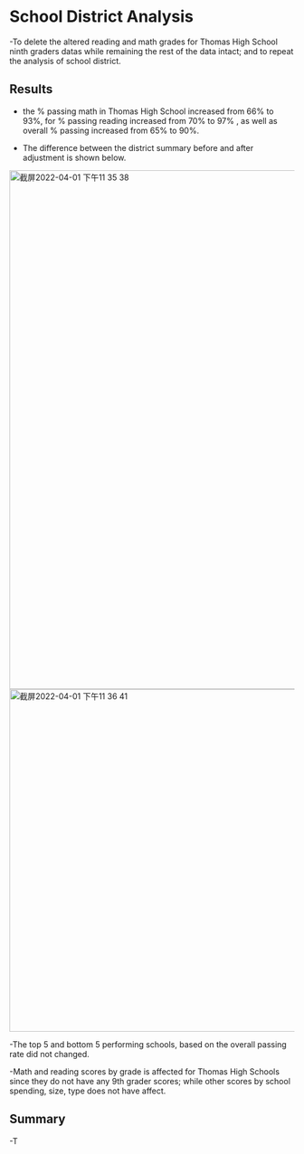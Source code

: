 # School District Analysis
    

-To delete the altered reading and math grades for Thomas High School ninth graders datas while remaining the rest of the data intact; and to repeat the analysis of school district.
    
    
## Results


 - the % passing math in Thomas High School increased from 66% to 93%, for % passing reading increased from 70% to 97% , as well as overall % passing increased from 65% to 90%.


 - The difference between the district summary before and after adjustment is shown below.
<img width="918" alt="截屏2022-04-01 下午11 35 38" src="https://user-images.githubusercontent.com/100896537/161364473-4131698b-acbd-459c-9363-34539a6b420b.png">
<img width="606" alt="截屏2022-04-01 下午11 36 41" src="https://user-images.githubusercontent.com/100896537/161364503-a070d6af-552e-4668-9fdd-8b55c6ac3192.png">


 -The top 5 and bottom 5 performing schools, based on the overall passing rate did not changed.
 
 
 -Math and reading scores by grade is affected for Thomas High Schools since they do not have any 9th grader scores; while other scores by school spending, size, type does not have affect.
## Summary


 -T
